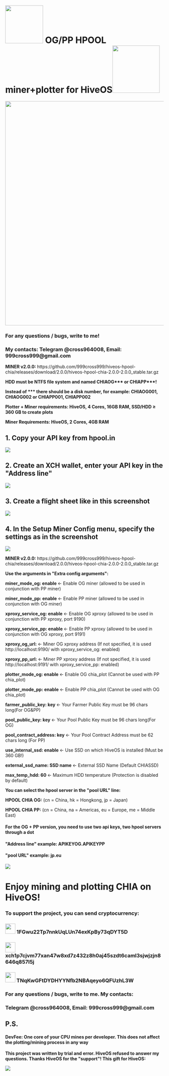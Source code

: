 
<h1><img class="icon" src="https://www.chia.net/wp-content/uploads/2023/01/chia-logo-dark.svg" width="120"> OG/PP HPOOL miner+plotter for HiveOS<img src="!https://encrypted-tbn0.gstatic.com/images?q=tbn:ANd9GcQ757CjA-Zt6ltQK4gp-Abbm3-j3-Mw3xQZkA&usqp=CAU" width="150"></h1>
<img src="https://github.com/999cross999/hiveos-hpool-chia/blob/main/pictures/screenshot-1.png" width="710">
<h3>For any questions / bugs, write to me!</h3>
<h3> My contacts: Telegram @cross964008, Email: 999cross999@gmail.com</h3>
<p><b> MINER v2.0.0: </b>https://github.com/999cross999/hiveos-hpool-chia/releases/download/2.0.0/hiveos-hpool-chia-2.0.0-2.0.0_stable.tar.gz</p>
<p><b>HDD must be NTFS file system and named CHIAOG*** or CHIAPP***!</b></p>
<p><b>Instead of *** there should be a disk number, for example: CHIAOG001, CHIAOG002 or CHIAPP001, CHIAPP002</b></p>
<p><b>Plotter + Miner requirements: HiveOS, 4 Cores, 16GB RAM, SSD/HDD ≥ 360 GB to create plots</b></p>
<p><b>Miner Requirements: HiveOS, 2 Cores, 4GB RAM</b></h4>
<h2>1. Copy your API key from hpool.in </h2>
<img src="https://github.com/999cross999/hiveos-hpool-chia/blob/main/pictures/screenshot-2.png">
<h2>2. Create an XCH wallet, enter your API key in the "Address line" </h2>
<img src="https://github.com/999cross999/hiveos-hpool-chia/blob/main/pictures/screenshot-3.png">
<h2>3. Create a flight sheet like in this screenshot </h2>
<img src="https://github.com/999cross999/hiveos-hpool-chia/blob/main/pictures/screenshot-4.png">
<h2>4. In the Setup Miner Config menu, specify the settings as in the screenshot </h2>
<img src="https://github.com/999cross999/hiveos-hpool-chia/blob/main/pictures/screenshot-5.png">
<p><b> MINER v2.0.0: </b>https://github.com/999cross999/hiveos-hpool-chia/releases/download/2.0.0/hiveos-hpool-chia-2.0.0-2.0.0_stable.tar.gz</p>
<p><b>Use the arguments in "Extra config arguments":</b></p>
<p><b>miner_mode_og: enable </b><- Enable OG miner (allowed to be used in conjunction with PP miner)</p>
<p><b>miner_mode_pp: enable </b><- Enable PP miner (allowed to be used in conjunction with OG miner)</p>
<p><b>xproxy_service_og: enable </b><- Enable OG xproxy (allowed to be used in conjunction with PP xproxy, port 9190)</p>
<p><b>xproxy_service_pp: enable </b><- Enable PP xproxy (allowed to be used in conjunction with OG xproxy, port 9191)</p>
<p><b>xproxy_og_url: </b><- Miner OG xproxy address (If not specified, it is used http://localhost:9190/ with xproxy_service_og: enabled) </p>
<p><b>xproxy_pp_url: </b><- Miner PP xproxy address (If not specified, it is used http://localhost:9191/ with xproxy_service_pp: enabled) </p>
<p><b>plotter_mode_og: enable </b><- Enable OG chia_plot (Cannot be used with PP chia_plot)</p>
<p><b>plotter_mode_pp: enable </b><- Enable PP chia_plot (Cannot be used with OG chia_plot)</p>
<p><b>farmer_public_key: key </b><- Your Farmer Public Key must be 96 chars long(For OG&PP)</p>
<p><b>pool_public_key: key </b><- Your Pool Public Key must be 96 chars long(For OG)</p>
<p><b>pool_contract_address: key </b><- Your Pool Contract Address must be 62 chars long (For PP)</p>
<p><b>use_internal_ssd: enable </b><- Use SSD on which HiveOS is installed (Must be 360 GB!)</p>
<p><b>external_ssd_name: SSD name </b><- External SSD Name (Default CHIASSD)</p>
<p><b>max_temp_hdd: 60 </b><- Maximum HDD temperature (Protection is disabled by default)</p>
<p><b>You can select the hpool server in the "pool URL" line:</b></p>
<p><b>HPOOL CHIA OG:</b> (cn = China, hk = Hongkong, jp = Japan)</p>
<p><b>HPOOL CHIA PP:</b> (cn = China, na = Americas, eu = Europe, me = Middle East)</p>
<h4>For the OG + PP version, you need to use two api keys, two hpool servers through a dot</h4>
<h4>"Address line" example: APIKEYOG.APIKEYPP</h4>
<h4>"pool URL" example: jp.eu</h4>
<img src="https://github.com/999cross999/hiveos-hpool-chia/blob/main/pictures/screenshot-6.png">
<h1>Enjoy mining and plotting CHIA on HiveOS! </h1>
<h3>To support the project, you can send cryptocurrency:</h3>
<h3><img src="https://s2.coinmarketcap.com/static/img/coins/64x64/1.png" width="32"> 1FGwu22Tp7nnkUqLUn74exKpBy73qDYT5D</h3>
<h3><img src="https://s2.coinmarketcap.com/static/img/coins/64x64/9258.png" width="32"> xch1p7cjvm77xan47w8xd7z432z8h0aj45szdt6caml3sjwjzjn8646q857l5j</h3>
<h3><img src="https://s2.coinmarketcap.com/static/img/coins/64x64/825.png" width="32"> TNqKwGFtDYDHYYNfb2NBAqeyo6QFUzhL3W</h3>
<h3>For any questions / bugs, write to me. My contacts:</h3>
<h3>Telegram @cross964008, Email: 999cross999@gmail.com</h3>
<h2>P.S.</h2>
<h4>DevFee: One core of your CPU mines per developer. This does not affect the plotting/mining process in any way</h4>
<p><b>This project was written by trial and error. HiveOS refused to answer my questions. Thanks HiveOS for the "support"! This gift for HiveOS:</b></p>
<img src="https://github.com/999cross999/hiveos-hpool-chia/blob/main/pictures/for-hiveos.png">
